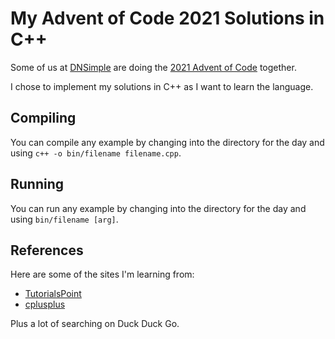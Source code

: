 # My Advent of Code 2021 Solutions in C++

Some of us at [DNSimple](https://dnsimple.com) are doing the [2021 Advent of Code](https://adventofcode.com/2021) together.

I chose to implement my solutions in C++ as I want to learn the language.

## Compiling

You can compile any example by changing into the directory for the day and using `c++ -o bin/filename filename.cpp`.

## Running

You can run any example by changing into the directory for the day and using `bin/filename [arg]`.

## References

Here are some of the sites I'm learning from:

* [TutorialsPoint](https://www.tutorialspoint.com/cplusplus/index.htm)
* [cplusplus](https://www.cplusplus.com/)

Plus a lot of searching on Duck Duck Go.
